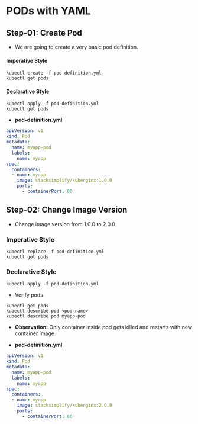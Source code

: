 # PODs with YAML

## Step-01: Create Pod
- We are going to create a very basic pod definition.
#### Imperative Style
```
kubectl create -f pod-definition.yml
kubectl get pods
```
#### Declarative Style
```
kubectl apply -f pod-definition.yml
kubectl get pods
```
- **pod-definition.yml**
```yml
apiVersion: v1
kind: Pod
metadata:
  name: myapp-pod
  labels:
    name: myapp
spec:
  containers:
  - name: myapp
    image: stacksimplify/kubenginx:1.0.0
    ports:
      - containerPort: 80
```

## Step-02: Change Image Version
- Change image version from 1.0.0 to 2.0.0
### Imperative Style
```
kubectl replace -f pod-definition.yml
kubectl get pods
```
### Declarative Style
```
kubectl apply -f pod-definition.yml
```
- Verify pods
```
kubectl get pods
kubectl describe pod <pod-name>
kubectl describe pod myapp-pod
```
- **Observation:** Only container inside pod gets killed and restarts with new container image.

- **pod-definition.yml**
```yml
apiVersion: v1
kind: Pod
metadata:
  name: myapp-pod
  labels:
    name: myapp
spec:
  containers:
  - name: myapp
    image: stacksimplify/kubenginx:2.0.0
    ports:
      - containerPort: 80
```
